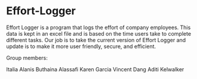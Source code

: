 # Effort-Logger
Effort Logger is a program that logs the effort of company employees. This data is kept in an excel file and is based on the time users take to complete different tasks. Our job is to take the current version of Effort Logger and update is to make it more user friendly, secure, and efficient.

Group members:

Italia Alanis
Buthaina Alassafi
Karen Garcia
Vincent Dang
Aditi Kelwalker
